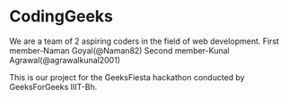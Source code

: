 # CodingGeeks

We are a team of 2 aspiring coders in the field of web development. 
First member-Naman Goyal(@Naman82)
Second member-Kunal Agrawal(@agrawalkunal2001)

This is our project for the GeeksFiesta hackathon conducted by GeeksForGeeks IIIT-Bh.
